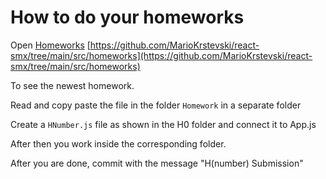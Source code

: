 # How to do your homeworks

Open [Homeworks](https://github.com/MarioKrstevski/react-smx/tree/main/src/homeworks)
[https://github.com/MarioKrstevski/react-smx/tree/main/src/homeworks](https://github.com/MarioKrstevski/react-smx/tree/main/src/homeworks)

To see the newest homework.

Read and copy paste the file in the folder `Homework` in a separate folder

Create a `HNumber.js` file as shown in the H0 folder and connect it to App.js

After then you work inside the corresponding folder.

After you are done, commit with the message "H(number) Submission"
